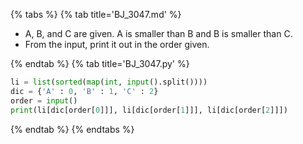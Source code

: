 {% tabs %}
{% tab title='BJ_3047.md' %}

* A, B, and C are given. A is smaller than B and B is smaller than C.
* From the input, print it out in the order given.

{% endtab %}
{% tab title='BJ_3047.py' %}

```py
li = list(sorted(map(int, input().split())))
dic = {'A' : 0, 'B' : 1, 'C' : 2}
order = input()
print(li[dic[order[0]]], li[dic[order[1]]], li[dic[order[2]]])
```

{% endtab %}
{% endtabs %}